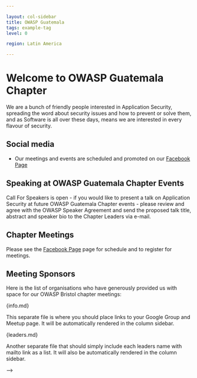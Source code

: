 ```yaml
---

layout: col-sidebar
title: OWASP Guatemala
tags: example-tag
level: 0

region: Latin America

---
```

# Welcome to OWASP Guatemala Chapter 

We are a bunch of friendly people interested in Application Security, spreading the word about security issues and how to prevent or solve them, and as Software is all over these days, means we
are interested in every flavour of security. 

## Social media
* Our meetings and events are scheduled and promoted on our [Facebook Page](https://www.facebook.com/owaspgt/) 


## Speaking at OWASP Guatemala Chapter Events
Call For Speakers is open - if you would like to present a talk on Application Security at future OWASP Guatemala Chapter
events - please review and agree with the OWASP Speaker Agreement and send the proposed talk title, abstract and speaker
bio to the Chapter Leaders via e-mail.

## Chapter Meetings
Please see the [Facebook Page](https://www.facebook.com/owaspgt/) page for schedule and to register for meetings. 

## Meeting Sponsors
Here is the list of organisations who have generously provided us with space for our OWASP Bristol chapter meetings:




{info.md}

This separate file is where you should place links to your Google Group and Meetup page. It will be automatically rendered in the column sidebar.

{leaders.md}

Another separate file that should simply include each leaders name with mailto link as a list. It will also be automatically rendered in the column sidebar.

-->
